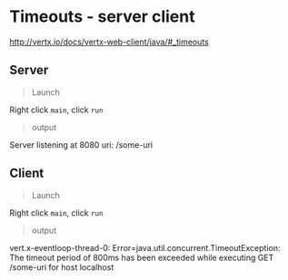 # Timeouts - server client

http://vertx.io/docs/vertx-web-client/java/#_timeouts

## Server

> Launch

Right click `main`, click `run`

> output

Server listening at 8080
uri: /some-uri

## Client

> Launch

Right click `main`, click `run`

> output

vert.x-eventloop-thread-0: Error=java.util.concurrent.TimeoutException: The timeout period of 800ms has been exceeded while executing GET /some-uri for host localhost
